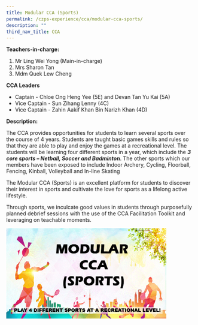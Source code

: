 ```yaml
---
title: Modular CCA (Sports)
permalink: /czps-experience/cca/modular-cca-sports/
description: ""
third_nav_title: CCA
---
```

<p><strong>Teachers-in-charge:</strong></p>
<ol>
<li>Mr Ling Wei Yong (Main-in-charge)</li>
<li>Mrs Sharon Tan</li>
<li>Mdm Quek Lew Cheng</li>
</ol>
<p><strong>CCA Leaders</strong></p>
<ul>
<li>Captain - Chloe Ong Heng Yee (5E) and Devan Tan Yu Kai (5A)</li>
<li>Vice Captain - Sun Zihang Lenny (4C)</li>
<li>Vice Captain - Zahin Aakif Khan Bin Narizh Khan (4D)</li>
</ul>
<p><strong>Description:</strong></p>
<p>The CCA provides opportunities for students to learn several sports over the course of 4 years. Students are taught basic games skills and rules so that they are able to play and enjoy the games at a recreational level. The students will be learning four different sports in a year, which include the&nbsp;<strong><em>3 core sports – Netball, Soccer and Badminton</em></strong>. The other sports which our members have been exposed to include Indoor Archery, Cycling, Floorball, Fencing, Kinball, Volleyball and In-line Skating</p>
<p>The Modular CCA (Sports) is an excellent platform for students to discover their interest in sports and cultivate the love for sports as a lifelong active lifestyle.&nbsp;</p>
<p>Through sports, we inculcate good values in students through purposefully planned debrief sessions with the use of the CCA Facilitation Toolkit and leveraging on teachable moments.&nbsp;</p>
<img style="width: 85%;" src="/images/sports.gif">
